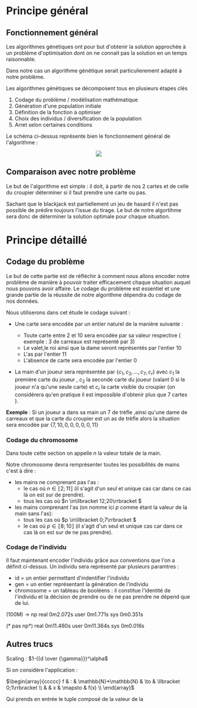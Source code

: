 # __Principe général__

## Fonctionnement général

Les algorithmes génétiques ont pour but d'obtenir la solution approchée à un problème d'optimisation dont on ne connait pas la solution en un temps raisonnable.



Dans notre cas un algorithme génétique serait particulierement adapté à notre problème.

Les algorithmes génétiques se décomposent tous en plusieurs étapes clés

1. Codage du problème / modélisation mathématique
2. Génération d'une population initiale
3. Définition de la fonction à optimiser
4. Choix des individus / diversification de la population 
5. Arret selon certaines conditions 

Le schéma ci-dessus représente bien le fonctionnement général de l'algorithme :

<p align="center">
    <img src="https://upload.wikimedia.org/wikipedia/commons/4/42/Schema_simple_algorithme_genetique.png">


## Comparaison avec notre problème

Le but de l'algorithme est simple : il doit, à partir de nos 2 cartes et de celle du croupier déterminer si il faut prendre une carte ou pas.

Sachant que le blackjack est partiellement un jeu de hasard il n'est pas possible de prédire toujours l'issue du tirage. Le but de notre algortihme sera donc de déterminer la solution optimale pour chaque situation.

# __Principe détaillé__

## Codage du problème

Le but de cette partie est de réfléchir à comment nous allons encoder notre problème de manière à pouvoir traiter efficacement chaque situation auquel nous pouvons avoir affaire.
Le codage du problème est essentiel et une grande partie de la réussite de notre algorithme dépendra du codage de nos données.

Nous utiliserons dans cet étude le codage suivant :
* Une carte sera encodée par un entier naturel de la manière suivante :
  * Toute carte entre $2$ et $10$ sera encodée par sa valeur respective ( exemple : $3$ de carreaux est représenté par $3$)
  * Le valet,le roi ainsi que la dame seront représentés par l'entier $10$
  * L'as par l'entier $11$
  * L'absence de carte sera encodée par l'entier $0$ 

* La main d'un joueur sera représentée par $\{c_1,c_2,...,c_7,c_r\}$ avec $c_1$ la première carte du joueur , $c_2$ la seconde carte du joueur (valant 0 si le joueur n'a qu'une seule carte) et $c_r$ la carte visible du croupier (on considérera qu'en pratique il est impossible d'obtenir plus que 7 cartes ).

__Exemple__ : Si un joueur a dans sa main un 7 de trèfle ,ainsi qu'une dame de carreaux et que la carte du croupier est un as de trèfle alors la situation sera encodée par $\{7,10,0,0,0,0,0,11\}$


### Codage du chromosome

Dans toute cette section on appelle $n$ la valeur totale de la main.

Notre chromosome devra remprésenter toutes les possibilités de mains c'est à dire :
* les mains ne comprenant pas l'as :
  * le cas où $n \in  \llbracket 2;11\rrbracket$ (il s'agit d'un seul et unique cas car dans ce cas là on est sur de prendre).
  * tous les cas où $n \in\llbracket 12;20\rrbracket $
* les mains comprenant l'as (on nomme ici $p$ comme étant la valeur de la main sans l'as):
  * tous les cas où $p \in\llbracket 0;7\rrbracket $
  * le cas où $p \in  \llbracket 8;10\rrbracket$ (il s'agit d'un seul et unique cas car dans ce cas là on est sur de ne pas prendre).

### Codage de l'individu

Il faut maintenant encoder l'individu grâce aux conventions que l'on a définit ci-dessus.
Un individu sera représenté par plusieurs paramtres :
* id = un entier permettant d'indentifier l'individu
* gen = un entier représentant la génération de l'individu
* chromosome = un tableau de booléens : il constitue l'identité de l'individu et la décision de prendre ou de ne pas prendre ne dépend que de lui.












(100M) -> np 
real	0m2.072s
user	0m1.771s
sys	0m0.351s

(* pas np*)
real	0m11.460s
user	0m11.364s
sys	0m0.016s


## Autres trucs

Scaling : $1-({d \over {\gamma}})^\alpha$


Si on considère l'application :

$\begin{array}{ccccc}
f & : & \mathbb{N}*\mathbb{N} & \to & \llbracket 0;1\rrbracket \\
 & & x & \mapsto & f(x) \\
\end{array}$

Qui prends en entrée le tuple composé de la valeur de la 
